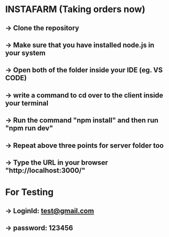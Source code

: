 # INSTAFARM (Taking orders now)

## -> Clone the repository
## -> Make sure that you have installed node.js in your system
## -> Open both of the folder inside your IDE (eg. VS CODE)
## -> write a command to cd over to the client inside your terminal
## -> Run the command "npm install" and then run "npm run dev"
## -> Repeat above three points for server folder too
## -> Type the URL in your browser "http://localhost:3000/"

# For Testing
## -> LoginId: test@gmail.com
## -> password: 123456
